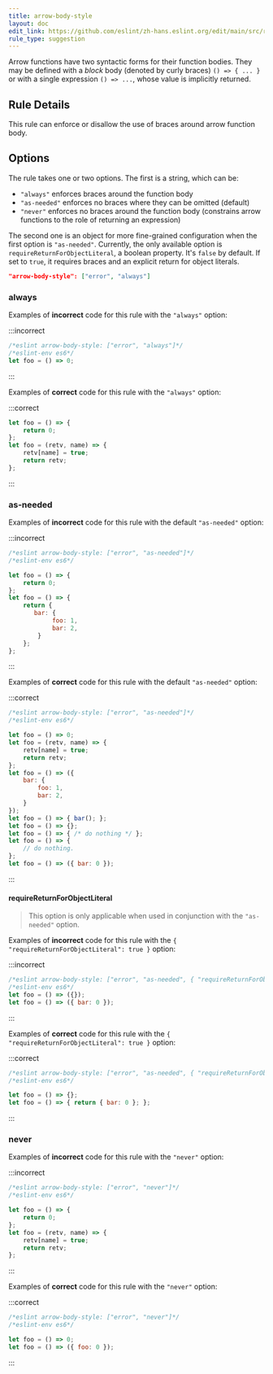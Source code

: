 ```yaml
---
title: arrow-body-style
layout: doc
edit_link: https://github.com/eslint/zh-hans.eslint.org/edit/main/src/rules/arrow-body-style.md
rule_type: suggestion
---
```


Arrow functions have two syntactic forms for their function bodies.  They may be defined with a *block* body (denoted by curly braces) `() => { ... }` or with a single expression `() => ...`, whose value is implicitly returned.

## Rule Details

This rule can enforce or disallow the use of braces around arrow function body.

## Options

The rule takes one or two options. The first is a string, which can be:

* `"always"` enforces braces around the function body
* `"as-needed"` enforces no braces where they can be omitted (default)
* `"never"` enforces no braces around the function body (constrains arrow functions to the role of returning an expression)

The second one is an object for more fine-grained configuration when the first option is `"as-needed"`. Currently, the only available option is `requireReturnForObjectLiteral`, a boolean property. It's `false` by default. If set to `true`, it requires braces and an explicit return for object literals.

```json
"arrow-body-style": ["error", "always"]
```

### always

Examples of **incorrect** code for this rule with the `"always"` option:

:::incorrect

```js
/*eslint arrow-body-style: ["error", "always"]*/
/*eslint-env es6*/
let foo = () => 0;
```

:::

Examples of **correct** code for this rule with the `"always"` option:

:::correct

```js
let foo = () => {
    return 0;
};
let foo = (retv, name) => {
    retv[name] = true;
    return retv;
};
```

:::

### as-needed

Examples of **incorrect** code for this rule with the default `"as-needed"` option:

:::incorrect

```js
/*eslint arrow-body-style: ["error", "as-needed"]*/
/*eslint-env es6*/

let foo = () => {
    return 0;
};
let foo = () => {
    return {
       bar: {
            foo: 1,
            bar: 2,
        }
    };
};
```

:::

Examples of **correct** code for this rule with the default `"as-needed"` option:

:::correct

```js
/*eslint arrow-body-style: ["error", "as-needed"]*/
/*eslint-env es6*/

let foo = () => 0;
let foo = (retv, name) => {
    retv[name] = true;
    return retv;
};
let foo = () => ({
    bar: {
        foo: 1,
        bar: 2,
    }
});
let foo = () => { bar(); };
let foo = () => {};
let foo = () => { /* do nothing */ };
let foo = () => {
    // do nothing.
};
let foo = () => ({ bar: 0 });
```

:::

#### requireReturnForObjectLiteral

> This option is only applicable when used in conjunction with the `"as-needed"` option.

Examples of **incorrect** code for this rule with the `{ "requireReturnForObjectLiteral": true }` option:

:::incorrect

```js
/*eslint arrow-body-style: ["error", "as-needed", { "requireReturnForObjectLiteral": true }]*/
/*eslint-env es6*/
let foo = () => ({});
let foo = () => ({ bar: 0 });
```

:::

Examples of **correct** code for this rule with the `{ "requireReturnForObjectLiteral": true }` option:

:::correct

```js
/*eslint arrow-body-style: ["error", "as-needed", { "requireReturnForObjectLiteral": true }]*/
/*eslint-env es6*/

let foo = () => {};
let foo = () => { return { bar: 0 }; };
```

:::

### never

Examples of **incorrect** code for this rule with the `"never"` option:

:::incorrect

```js
/*eslint arrow-body-style: ["error", "never"]*/
/*eslint-env es6*/

let foo = () => {
    return 0;
};
let foo = (retv, name) => {
    retv[name] = true;
    return retv;
};
```

:::

Examples of **correct** code for this rule with the `"never"` option:

:::correct

```js
/*eslint arrow-body-style: ["error", "never"]*/
/*eslint-env es6*/

let foo = () => 0;
let foo = () => ({ foo: 0 });
```

:::
